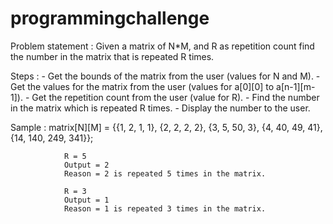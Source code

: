 # programmingchallenge
Problem statement : Given a matrix of N*M, and R as repetition count find the number in the matrix that is repeated R times.

Steps :
                - Get the bounds of the matrix from the user (values for N and M). 
                - Get the values for the matrix from the user (values for a[0][0] to a[n-1][m-1]).
                - Get the repetition count from the user (value for R).
                - Find the number in the matrix which is repeated R times. 
                - Display the number to the user. 
                
Sample :
                matrix[N][M] =     {{1, 2, 1, 1}, 
                                   {2, 2, 2, 2}, 
                                   {3, 5, 50, 3}, 
                                   {4, 40, 49, 41},
                                   {14, 140, 249, 341}}; 

                R = 5
                Output = 2           
                Reason = 2 is repeated 5 times in the matrix. 
                
                R = 3
                Output = 1           
                Reason = 1 is repeated 3 times in the matrix. 
